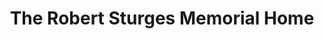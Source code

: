 ---
title: "The Robert Sturges Memorial Home"
url: /mansfield/the-robert-sturges-memorial-home/
shop: funeral directors
---